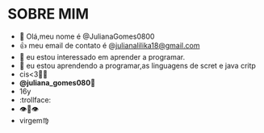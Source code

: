 # SOBRE MIM
- 👋 Olá,meu nome é @JulianaGomes0800
- 👍 meu email de contato é @julianalilika18@gmail.com
- 👀 eu estou interessado em aprender  a programar.
- 🌱 eu estou aprendendo a programar,as linguagens de scret e java critp
- cis<3💞️💞
- **@juliana_gomes080💞️**
- 16y
-  :trollface:	
-  :eye::lips::eye:
-  virgem:virgo:
<!---
JulianaGomes0800/JulianaGomes0800 is a ✨ special ✨ repository because its `README.md` (this file) appears on your GitHub profile.
You can click the Preview link to take a look at your changes.
--->
